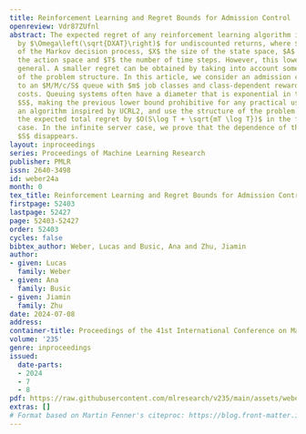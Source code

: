 ```yaml
---
title: Reinforcement Learning and Regret Bounds for Admission Control
openreview: Vdr87ZUfnl
abstract: The expected regret of any reinforcement learning algorithm is lower bounded
  by $\Omega\left(\sqrt{DXAT}\right)$ for undiscounted returns, where $D$ is the diameter
  of the Markov decision process, $X$ the size of the state space, $A$ the size of
  the action space and $T$ the number of time steps. However, this lower bound is
  general. A smaller regret can be obtained by taking into account some specific knowledge
  of the problem structure. In this article, we consider an admission control problem
  to an $M/M/c/S$ queue with $m$ job classes and class-dependent rewards and holding
  costs. Queuing systems often have a diameter that is exponential in the buffer size
  $S$, making the previous lower bound prohibitive for any practical use. We propose
  an algorithm inspired by UCRL2, and use the structure of the problem to upper bound
  the expected total regret by $O(S\log T + \sqrt{mT \log T})$ in the finite server
  case. In the infinite server case, we prove that the dependence of the regret on
  $S$ disappears.
layout: inproceedings
series: Proceedings of Machine Learning Research
publisher: PMLR
issn: 2640-3498
id: weber24a
month: 0
tex_title: Reinforcement Learning and Regret Bounds for Admission Control
firstpage: 52403
lastpage: 52427
page: 52403-52427
order: 52403
cycles: false
bibtex_author: Weber, Lucas and Busic, Ana and Zhu, Jiamin
author:
- given: Lucas
  family: Weber
- given: Ana
  family: Busic
- given: Jiamin
  family: Zhu
date: 2024-07-08
address:
container-title: Proceedings of the 41st International Conference on Machine Learning
volume: '235'
genre: inproceedings
issued:
  date-parts:
  - 2024
  - 7
  - 8
pdf: https://raw.githubusercontent.com/mlresearch/v235/main/assets/weber24a/weber24a.pdf
extras: []
# Format based on Martin Fenner's citeproc: https://blog.front-matter.io/posts/citeproc-yaml-for-bibliographies/
---
```

